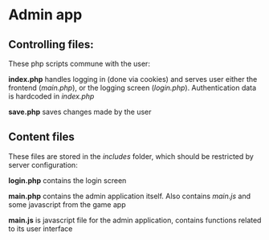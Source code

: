 # Admin app
## Controlling files:
These php scripts commune with the user:

**index.php** handles logging in (done via cookies) and serves user either the frontend (*main.php*), or the logging screen (*login.php*). Authentication data is hardcoded in *index.php*

**save.php** saves changes made by the user

## Content files
These files are stored in the *includes* folder, which should be restricted by server configuration:

**login.php** contains the login screen

**main.php** contains the admin application itself. Also contains *main.js* and some javascript from the game app

**main.js** is javascript file for the admin application, contains functions related to its user interface
